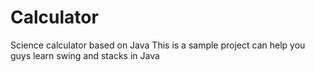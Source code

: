 # Calculator
Science calculator based on Java
This is a sample project can help you guys learn swing and stacks in Java
